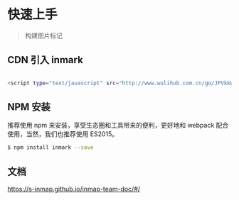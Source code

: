 # 快速上手

> 构建图片标记


## CDN 引入 inmark
``` bash

<script type="text/javascript" src="http://www.wulihub.com.cn/go/JPVkkW/inmap_grey.min.js"></script>
```


## NPM 安装
推荐使用 npm 来安装，享受生态圈和工具带来的便利，更好地和 webpack 配合使用，当然，我们也推荐使用 ES2015。

``` bash
$ npm install inmark --save
```

## 文档
https://s-inmap.github.io/inmap-team-doc/#/